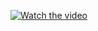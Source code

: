 [![Watch the video](https://cdn.pixabay.com/photo/2015/08/03/13/58/whatsapp-873316_1280.png)](https://raw.githubusercontent.com/RanjitDas-IN/Nisha-Voice-AI/main/tts.webm)
